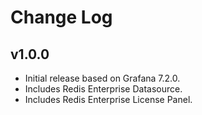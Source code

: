 # Change Log

## v1.0.0

- Initial release based on Grafana 7.2.0.
- Includes Redis Enterprise Datasource.
- Includes Redis Enterprise License Panel.
